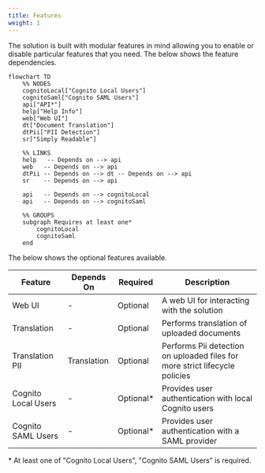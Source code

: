```yaml
---
title: Features
weight: 1
---
```


<!--
Copyright Amazon.com, Inc. or its affiliates. All Rights Reserved.
SPDX-License-Identifier: MIT-0
-->

The solution is built with modular features in mind allowing you to enable or disable particular features that you need. The below shows the feature dependencies.

```mermaid
flowchart TD
    %% NODES
    cognitoLocal["Cognito Local Users"]
    cognitoSaml["Cognito SAML Users"]
    api["API*"]
    help["Help Info"]
    web["Web UI"]
    dt["Document Translation"]
    dtPii["PII Detection"]
    sr["Simply Readable"]

    %% LINKS
    help   -- Depends on --> api
    web   -- Depends on --> api
    dtPii -- Depends on --> dt -- Depends on --> api
    sr    -- Depends on --> api

    api   -- Depends on --> cognitoLocal
    api   -- Depends on --> cognitoSaml

    %% GROUPS
    subgraph Requires at least one*
        cognitoLocal
        cognitoSaml
    end
```

The below shows the optional features available.

| Feature             | Depends On  | Required  | Description                                                                 |
| ------------------- | ----------- | --------- | --------------------------------------------------------------------------- |
| Web UI              | -           | Optional  | A web UI for interacting with the solution                                  |
| Translation         | -           | Optional  | Performs translation of uploaded documents                                  |
| Translation PII     | Translation | Optional  | Performs Pii detection on uploaded files for more strict lifecycle policies |
| Cognito Local Users | -           | Optional* | Provides user authentication with local Cognito users                       |
| Cognito SAML Users  | -           | Optional* | Provides user authentication with a SAML provider                           |

\* At least one of "Cognito Local Users", "Cognito SAML Users" is required.